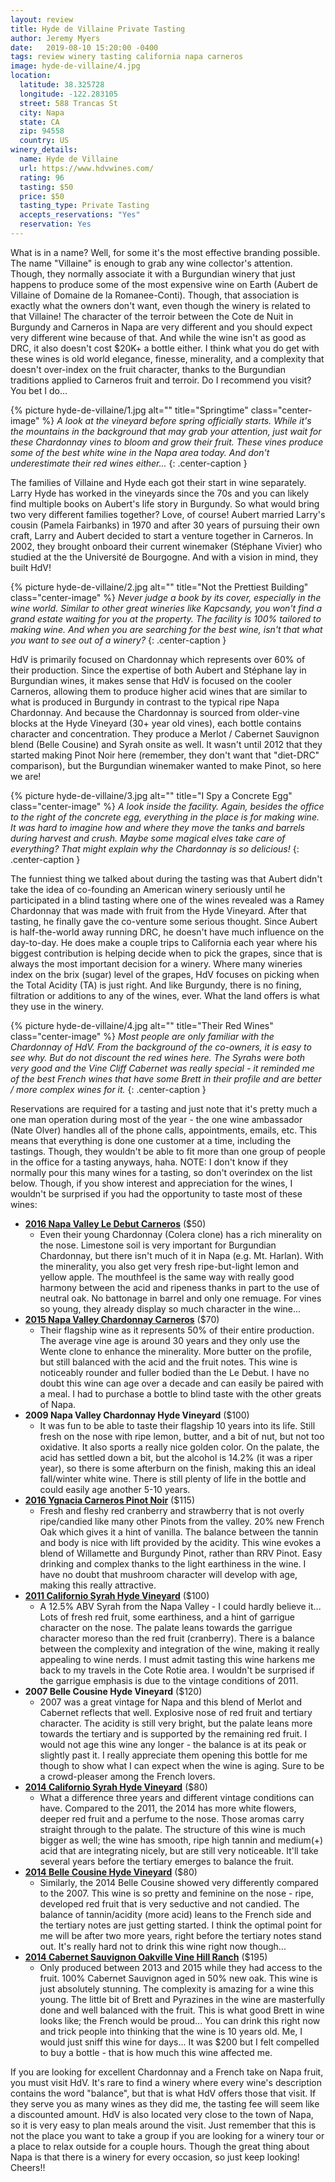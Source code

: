 ```yaml
---
layout: review
title: Hyde de Villaine Private Tasting
author: Jeremy Myers
date:   2019-08-10 15:20:00 -0400
tags: review winery tasting california napa carneros
image: hyde-de-villaine/4.jpg
location:
  latitude: 38.325728
  longitude: -122.283105
  street: 588 Trancas St
  city: Napa
  state: CA
  zip: 94558
  country: US
winery_details:
  name: Hyde de Villaine
  url: https://www.hdvwines.com/
  rating: 96
  tasting: $50
  price: $50
  tasting_type: Private Tasting
  accepts_reservations: "Yes"
  reservation: Yes
---
```

What is in a name?  Well, for some it's the most effective branding possible.  The name "Villaine" is enough to grab any wine collector's attention.  Though, they normally associate it with a Burgundian winery that just happens to produce some of the most expensive wine on Earth (Aubert de Villaine of Domaine de la Romanee-Conti).  Though, that association is exactly what the owners don't want, even though the winery is related to that Villaine!  The character of the terroir between the Cote de Nuit in Burgundy and Carneros in Napa are very different and you should expect very different wine because of that.  And while the wine isn't as good as DRC, it also doesn't cost $20K+ a bottle either.  I think what you do get with these wines is old world elegance, finesse, minerality, and a complexity that doesn't over-index on the fruit character, thanks to the Burgundian traditions applied to Carneros fruit and terroir.  Do I recommend you visit?  You bet I do...

{% picture hyde-de-villaine/1.jpg alt="" title="Springtime" class="center-image" %}
*A look at the vineyard before spring officially starts.  While it's the mountains in the background that may grab your attention, just wait for these Chardonnay vines to bloom and grow their fruit.  These vines produce some of the best white wine in the Napa area today.  And don't underestimate their red wines either...*
{: .center-caption }

The families of Villaine and Hyde each got their start in wine separately.  Larry Hyde has worked in the vineyards since the 70s and you can likely find multiple books on Aubert's life story in Burgundy.  So what would bring two very different families together?  Love, of course!  Aubert married Larry's cousin (Pamela Fairbanks) in 1970 and after 30 years of pursuing their own craft, Larry and Aubert decided to start a venture together in Carneros.  In 2002, they brought onboard their current winemaker (Stéphane Vivier) who studied at the the Université de Bourgogne.  And with a vision in mind, they built HdV!

{% picture hyde-de-villaine/2.jpg alt="" title="Not the Prettiest Building" class="center-image" %}
*Never judge a book by its cover, especially in the wine world.  Similar to other great wineries like Kapcsandy, you won't find a grand estate waiting for you at the property.  The facility is 100% tailored to making wine.  And when you are searching for the best wine, isn't that what you want to see out of a winery?*
{: .center-caption }

HdV is primarily focused on Chardonnay which represents over 60% of their production.  Since the expertise of both Aubert and Stéphane lay in Burgundian wines, it makes sense that HdV is focused on the cooler Carneros, allowing them to produce higher acid wines that are similar to what is produced in Burgundy in contrast to the typical ripe Napa Chardonnay.  And because the Chardonnay is sourced from older-vine blocks at the Hyde Vineyard (30+ year old vines), each bottle contains character and concentration.  They produce a Merlot / Cabernet Sauvignon blend (Belle Cousine) and Syrah onsite as well.  It wasn't until 2012 that they started making Pinot Noir here (remember, they don't want that "diet-DRC" comparison), but the Burgundian winemaker wanted to make Pinot, so here we are!

{% picture hyde-de-villaine/3.jpg alt="" title="I Spy a Concrete Egg" class="center-image" %}
*A look inside the facility.  Again, besides the office to the right of the concrete egg, everything in the place is for making wine.  It was hard to imagine how and where they move the tanks and barrels during harvest and crush.  Maybe some magical elves take care of everything?  That might explain why the Chardonnay is so delicious!*
{: .center-caption }

The funniest thing we talked about during the tasting was that Aubert didn't take the idea of co-founding an American winery seriously until he participated in a blind tasting where one of the wines revealed was a Ramey Chardonnay that was made with fruit from the Hyde Vineyard.  After that tasting, he finally gave the co-venture some serious thought.  Since Aubert is half-the-world away running DRC, he doesn't have much influence on the day-to-day.  He does make a couple trips to California each year where his biggest contribution is helping decide when to pick the grapes, since that is always the most important decision for a winery.  Where many wineries index on the brix (sugar) level of the grapes, HdV focuses on picking when the Total Acidity (TA) is just right.  And like Burgundy, there is no fining, filtration or additions to any of the wines, ever.  What the land offers is what they use in the winery.

{% picture hyde-de-villaine/4.jpg alt="" title="Their Red Wines" class="center-image" %}
*Most people are only familiar with the Chardonnay of HdV.  From the background of the co-owners, it is easy to see why.  But do not discount the red wines here.  The Syrahs were both very good and the Vine Cliff Cabernet was really special - it reminded me of the best French wines that have some Brett in their profile and are better / more complex wines for it.*
{: .center-caption }

Reservations are required for a tasting and just note that it's pretty much a one man operation during most of the year - the one wine ambassador (Nate Olver) handles all of the phone calls, appointments, emails, etc.  This means that everything is done one customer at a time, including the tastings.  Though, they wouldn't be able to fit more than one group of people in the office for a tasting anyways, haha.  NOTE: I don't know if they normally pour this many wines for a tasting, so don't overindex on the list below.  Though, if you show interest and appreciation for the wines, I wouldn't be surprised if you had the opportunity to taste most of these wines:

* [**2016 Napa Valley Le Debut Carneros**](https://www.hdvwines.com/wines/detail?item=2016-le-debut) ($50)
  * Even their young Chardonnay (Colera clone) has a rich minerality on the nose.  Limestone soil is very important for Burgundian Chardonnay, but there isn't much of it in Napa (e.g. Mt. Harlan).  With the minerality, you also get very fresh ripe-but-light lemon and yellow apple.  The mouthfeel is the same way with really good harmony between the acid and ripeness thanks in part to the use of neutral oak.  No battonage in barrel and only one remuage.  For vines so young, they already display so much character in the wine...
* [**2015 Napa Valley Chardonnay Carneros**](https://www.hdvwines.com/wines/detail?item=15chy) ($70)
  * Their flagship wine as it represents 50% of their entire production.  The average vine age is around 30 years and they only use the Wente clone to enhance the minerality.  More butter on the profile, but still balanced with the acid and the fruit notes.  This wine is noticeably rounder and fuller bodied than the Le Debut.  I have no doubt this wine can age over a decade and can easily be paired with a meal.  I had to purchase a bottle to blind taste with the other greats of Napa.
* **2009 Napa Valley Chardonnay Hyde Vineyard** ($100)
  * It was fun to be able to taste their flagship 10 years into its life.  Still fresh on the nose with ripe lemon, butter, and a bit of nut, but not too oxidative.  It also sports a really nice golden color.  On the palate, the acid has settled down a bit, but the alcohol is 14.2% (it was a riper year), so there is some afterburn on the finish, making this an ideal fall/winter white wine.  There is still plenty of life in the bottle and could easily age another 5-10 years.  
* [**2016 Ygnacia Carneros Pinot Noir**](https://www.hdvwines.com/wines/detail?item=2016-hyde-pinot-noir) ($115)
  * Fresh and fleshy red cranberry and strawberry that is not overly ripe/candied like many other Pinots from the valley.  20% new French Oak which gives it a hint of vanilla.  The balance between the tannin and body is nice with lift provided by the acidity.  This wine evokes a blend of Willamette and Burgundy Pinot, rather than RRV Pinot.  Easy drinking and complex thanks to the light earthiness in the wine.  I have no doubt that mushroom character will develop with age, making this really attractive.  
* [**2011 Californio Syrah Hyde Vineyard**](https://www.hdvwines.com/wines/detail?item=11syrah) ($100)
  * A 12.5% ABV Syrah from the Napa Valley - I could hardly believe it...  Lots of fresh red fruit, some earthiness, and a hint of garrigue character on the nose.  The palate leans towards the garrigue character moreso than the red fruit (cranberry).  There is a balance between the complexity and integration of the wine, making it really appealing to wine nerds.  I must admit tasting this wine harkens me back to my travels in the Cote Rotie area.  I wouldn't be surprised if the garrigue emphasis is due to the vintage conditions of 2011.
* **2007 Belle Cousine Hyde Vineyard** ($120)
  * 2007 was a great vintage for Napa and this blend of Merlot and Cabernet reflects that well.  Explosive nose of red fruit and tertiary character.  The acidity is still very bright, but the palate leans more towards the tertiary and is supported by the remaining red fruit.  I would not age this wine any longer - the balance is at its peak or slightly past it.  I really appreciate them opening this bottle for me though to show what I can expect when the wine is aging.  Sure to be a crowd-pleaser among the French lovers.
* [**2014 Californio Syrah Hyde Vineyard**](https://www.hdvwines.com/wines/detail?item=14syrah) ($80)
  * What a difference three years and different vintage conditions can have.  Compared to the 2011, the 2014 has more white flowers, deeper red fruit and a perfume to the nose.  Those aromas carry straight through to the palate.  The structure of this wine is much bigger as well; the wine has smooth, ripe high tannin and medium(+) acid that are integrating nicely, but are still very noticeable.  It'll take several years before the tertiary emerges to balance the fruit.
* [**2014 Belle Cousine Hyde Vineyard**](https://www.hdvwines.com/wines/detail?item=06827d8-14) ($80)
  * Similarly, the 2014 Belle Cousine showed very differently compared to the 2007.  This wine is so pretty and feminine on the nose - ripe, developed red fruit that is very seductive and not candied.  The balance of tannin/acidity (more acid) leans to the French side and the tertiary notes are just getting started.  I think the optimal point for me will be after two more years, right before the tertiary notes stand out.  It's really hard not to drink this wine right now though...
* [**2014 Cabernet Sauvignon Oakville Vine Hill Ranch**](https://www.hdvwines.com/wines/detail?item=2014-vhr-vineyard-cabernet-sauvignon) ($195)
  * Only produced between 2013 and 2015 while they had access to the fruit.  100% Cabernet Sauvignon aged in 50% new oak.  This wine is just absolutely stunning.  The complexity is amazing for a wine this young.  The little bit of Brett and Pyrazines in the wine are masterfully done and well balanced with the fruit.  This is what good Brett in wine looks like; the French would be proud...  You can drink this right now and trick people into thinking that the wine is 10 years old.  Me, I would just sniff this wine for days...  It was $200 but I felt compelled to buy a bottle - that is how much this wine affected me.

If you are looking for excellent Chardonnay and a French take on Napa fruit, you must visit HdV.  It's rare to find a winery where every wine's description contains the word "balance", but that is what HdV offers those that visit.  If they serve you as many wines as they did me, the tasting fee will seem like a discounted amount.  HdV is also located very close to the town of Napa, so it is very easy to plan meals around the visit.  Just remember that this is not the place you want to take a group if you are looking for a winery tour or a place to relax outside for a couple hours.  Though the great thing about Napa is that there is a winery for every occasion, so just keep looking!  Cheers!!
